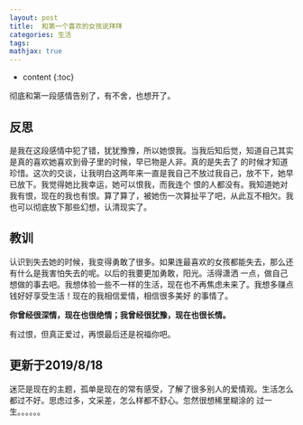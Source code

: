 ```yaml
---
layout: post
title:  和第一个喜欢的女孩说拜拜
categories: 生活 
tags:  
mathjax: true
---
```


* content
{:toc}

彻底和第一段感情告别了，有不舍，也想开了。





## 反思

是我在这段感情中犯了错，犹犹豫豫，所以她恨我。当我后知后觉，知道自己其实是真的喜欢她喜欢到骨子里的时候，早已物是人非。真的是失去了
的时候才知道珍惜。这次的交谈，让我明白这两年来一直是我自己不放过我自己，放不下，她早已放下。我觉得她比我幸运，她可以恨我，而我连个
恨的人都没有。我知道她对我有恨，现在的我也有恨。算了算了，被她伤一次算扯平了吧，从此互不相欠。我也可以彻底放下那些幻想，认清现实了。

## 教训

认识到失去她的时候，我变得勇敢了很多。如果连最喜欢的女孩都能失去，那么还有什么是我害怕失去的呢。以后的我要更加勇敢，阳光。活得潇洒
一点，做自己想做的事去吧。我想体验一些不一样的生活，现在也不再焦虑未来了。我想多赚点钱好好享受生活！现在的我相信爱情，相信很多美好
的事情了。

**你曾经很深情，现在也很绝情；我曾经很犹豫，现在也很长情。**

有过恨，但真正爱过，再恨最后还是祝福你吧。

## 更新于2019/8/18

迷茫是现在的主题，孤单是现在的常有感受，了解了很多别人的爱情观。生活怎么都过不好。思虑过多，文采差，怎么样都不舒心。忽然很想稀里糊涂的
过一生。。。。。。




